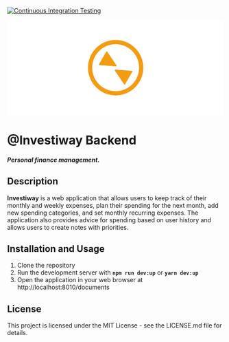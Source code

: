 [![Continuous Integration Testing](https://github.com/Investiway/investiway-back/actions/workflows/ci.yml/badge.svg)](https://github.com/Investiway/investiway-back/actions/workflows/ci.yml)
<p align="center">
    <a href="https://investiway.vercel.app/">
        <img width="1046" src="documents/LOGO_Banner.png" alt="">
    </a>
</p>

# @Investiway Backend
##### Personal finance management.
## Description

**Investiway** is a web application that allows users to keep track of their monthly and weekly expenses, plan their spending for the next month, add new spending categories, and set monthly recurring expenses. The application also provides advice for spending based on user history and allows users to create notes with priorities.

## Installation and Usage
1. Clone the repository
3. Run the development server with **`npm run dev:up`** or **`yarn dev:up`**
4. Open the application in your web browser at http://localhost:8010/documents

## License
This project is licensed under the MIT License - see the LICENSE.md file for details.



